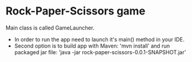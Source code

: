 # Rock-Paper-Scissors game

Main class is called GameLauncher. 
* In order to run the app need to launch it's main() method in your IDE.
* Second option is to build app with Maven: 'mvn install' and run packaged jar file: 'java -jar rock-paper-scissors-0.0.1-SNAPSHOT.jar'